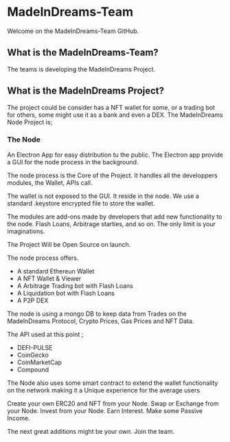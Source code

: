 # MadeInDreams-Team

Welcome on the MadeInDreams-Team GitHub.

## What is the MadeInDreams-Team?

The teams is developing the MadeInDreams Project.

## What is the MadeInDreams Project?

The project could be consider has a NFT wallet for some, or a trading bot for others, some might use it as a bank and even a DEX.
The MadeInDreams Node Project is;

### The Node
An Electron App for easy distribution tu the public. The Electron app provide a GUI for the node process in the background.

The node process is the Core of the Project. It handles all the developpers modules, the Wallet, APIs call.

The wallet is not exposed to the GUI. It reside in the node. We use a standard .keystore encrypted file to store the wallet.

The modules are add-ons made by developers that add new functionality to the node. Flash Loans, Arbitrage starties, and so on. The only limit  is your imaginations.

The Project Will be Open Source on launch.

The node process offers.

- A standard Ethereun Wallet
- A NFT Wallet & Viewer
- A Arbitrage Trading bot with Flash Loans
- A Liquidation bot with Flash Loans
- A P2P DEX

The node is using a mongo DB to keep data from Trades on the MadeInDreams Protocol, Crypto Prices, Gas Prices and NFT Data. 

The API used at this point ;

- DEFI-PULSE 
- CoinGecko
- CoinMarketCap
- Compound



The Node also uses some smart contract to extend the wallet functionality on the network making it a Unique experience for the average users

Create your own ERC20 and NFT from your Node.
Swap or Exchange from your Node.
Invest from your Node.
Earn Interest.
Make some Passive Income.

The next great additions might be your own. Join the team.
















